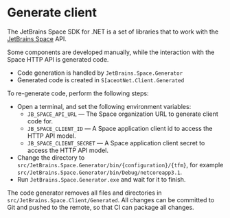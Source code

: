 # Generate client

The JetBrains Space SDK for .NET is a set of libraries that to work with the [JetBrains Space](https://jetbrains.com/space/) API.

Some components are developed manually, while the interaction with the Space HTTP API is generated code.
* Code generation is handled by `JetBrains.Space.Generator`
* Generated code is created in `S[aceotNet.Client.Generated`

To re-generate code, perform the following steps:

* Open a terminal, and set the following environment variables:
  * `JB_SPACE_API_URL` — The Space organization URL to generate client code for.
  * `JB_SPACE_CLIENT_ID` — A Space application client id to access the HTTP API model.
  * `JB_SPACE_CLIENT_SECRET` — A Space application client secret to access the HTTP API model.
* Change the directory to `src/JetBrains.Space.Generator/bin/{configuration}/{tfm}`, for example `src/JetBrains.Space.Generator/bin/Debug/netcoreapp3.1`.
* Run `JetBrains.Space.Generator.exe` and wait for it to finish.

The code generator removes all files and directories in `src/JetBrains.Space.Client/Generated`.
All changes can be committed to Git and pushed to the remote, so that CI can package all changes.